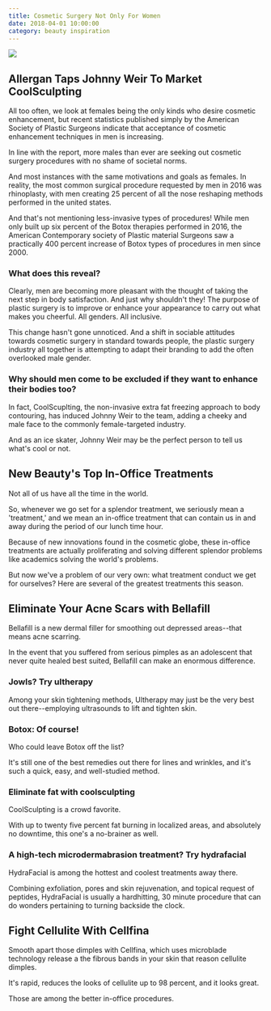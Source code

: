 ```yaml
---
title: Cosmetic Surgery Not Only For Women
date: 2018-04-01 10:00:00
category: beauty inspiration
---
```


![](/images/2.jpg)

## Allergan Taps Johnny Weir To Market CoolSculpting

All too often, we look at females being the only kinds who desire cosmetic enhancement, but recent statistics published simply by the American Society of Plastic Surgeons indicate that acceptance of cosmetic enhancement techniques in men is increasing. 

In line with the report, more males than ever are seeking out cosmetic surgery procedures with no shame of societal norms.

<!-- more -->

And most instances with the same motivations and goals as females. In reality, the most common surgical procedure requested by men in 2016 was rhinoplasty, with men creating 25 percent of all the nose reshaping methods performed in the united states. 

And that's not mentioning less-invasive types of procedures! While men only built up six percent of the Botox therapies performed in 2016, the American Contemporary society of Plastic material Surgeons saw a practically 400 percent increase of Botox  types of procedures in men since 2000. 

### What does this reveal?

Clearly, men are becoming more pleasant with the thought of taking the next step in body satisfaction. And just why shouldn't they! The purpose of plastic surgery is to improve or enhance your appearance to carry out what makes you cheerful. All genders. All inclusive.

This change hasn't gone unnoticed. And a shift in sociable attitudes towards cosmetic surgery in standard towards people, the plastic surgery industry all together is attempting to adapt their branding to add the often overlooked male gender.

### Why should men come to be excluded if they want to enhance their bodies too?

In fact, CoolScuplting, the non-invasive extra fat freezing approach to body contouring, has induced Johnny Weir to the team, adding a cheeky and male face to the commonly female-targeted industry.

And as an ice skater, Johnny Weir may be the perfect person to tell us what's cool or not.

## New Beauty's Top In-Office Treatments

Not all of us have all the time in the world.

So, whenever we go set for a splendor treatment, we seriously mean a 'treatment,' and we mean an in-office treatment that can contain us in and away during the period of our lunch time hour.

Because of new innovations found in the cosmetic globe, these in-office treatments are actually proliferating and solving different splendor problems like academics solving the world's problems.

But now we've a problem of our very own: what treatment conduct we get for ourselves? Here are several of the greatest treatments this season.

## Eliminate Your Acne Scars with Bellafill

Bellafill is a new dermal filler for smoothing out depressed areas--that means acne scarring.

In the event that you suffered from serious pimples as an adolescent that never quite healed best suited, Bellafill can make an enormous difference.

### Jowls? Try ultherapy

Among your skin tightening methods, Ultherapy may just be the very best out there--employing ultrasounds to lift and tighten skin.

### Botox: Of course!

Who could leave Botox off the list?

It's still one of the best remedies out there for lines and wrinkles, and it's such a quick, easy, and well-studied method.

### Eliminate fat with coolsculpting

CoolSculpting is a crowd favorite.

With up to twenty five percent fat burning in localized areas, and absolutely no downtime, this one's a no-brainer as well.

### A high-tech microdermabrasion treatment? Try hydrafacial

HydraFacial is among the hottest and coolest treatments away there.

Combining exfoliation, pores and skin rejuvenation, and topical request of peptides, HydraFacial is usually a hardhitting, 30 minute procedure that can do wonders pertaining to turning backside the clock.

## Fight Cellulite With Cellfina

Smooth apart those dimples with Cellfina, which uses microblade technology release a the fibrous bands in your skin that reason cellulite dimples.

It's rapid, reduces the looks of cellulite up to 98 percent, and it looks great.

Those are among the better in-office procedures.